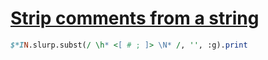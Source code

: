 [1]: https://rosettacode.org/wiki/Strip_comments_from_a_string

# [Strip comments from a string][1]

```perl
$*IN.slurp.subst(/ \h* <[ # ; ]> \N* /, '', :g).print
```